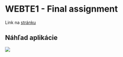 # WEBTE1 - Final assignment

Link na [stránku](http://147.175.121.202/~xrichterova/Zfinal/)

## Náhľad aplikácie
![](https://scontent.fbts7-1.fna.fbcdn.net/v/t1.15752-9/133302657_691407825069663_3381348692607255100_n.png?_nc_cat=105&ccb=2&_nc_sid=ae9488&_nc_ohc=Rl1e9UBDgIQAX8JO65T&_nc_ht=scontent.fbts7-1.fna&oh=dec8ca6d597abbbf087f85de7fc8bf75&oe=600E09B8)


